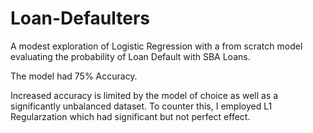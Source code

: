 # Loan-Defaulters

A modest exploration of Logistic Regression with a from scratch model evaluating the probability of Loan Default with SBA Loans.

The model had 75% Accuracy.

Increased accuracy is limited by the model of choice as well as a significantly unbalanced dataset.
To counter this, I employed L1 Regularzation which had significant but not perfect effect.

